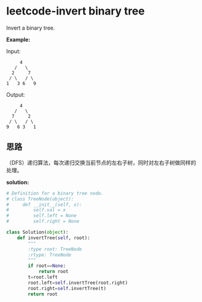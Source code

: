 # leetcode-invert binary tree

Invert a binary tree.

**Example:**

Input:

```
     4
   /   \
  2     7
 / \   / \
1   3 6   9
```

Output:

```
     4
   /   \
  7     2
 / \   / \
9   6 3   1
```

## 思路

（DFS）递归算法，每次递归交换当前节点的左右子树，同时对左右子树做同样的处理。

**solution:**

```python
# Definition for a binary tree node.
# class TreeNode(object):
#     def __init__(self, x):
#         self.val = x
#         self.left = None
#         self.right = None

class Solution(object):
    def invertTree(self, root):
        """
        :type root: TreeNode
        :rtype: TreeNode
        """
        if root==None:
            return root
        t=root.left
        root.left=self.invertTree(root.right)
        root.right=self.invertTree(t)
        return root
        
```

